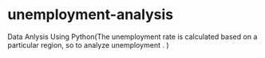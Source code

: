# unemployment-analysis
Data Anlysis Using Python(The unemployment rate is calculated based on a particular region, so to analyze unemployment . )
